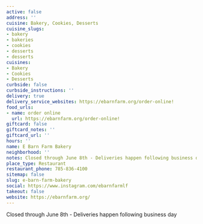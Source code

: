 ```yaml
---
active: false
address: ''
cuisine: Bakery, Cookies, Desserts
cuisine_slugs:
- bakery
- bakeries
- cookies
- desserts
- desserts
cuisines:
- Bakery
- Cookies
- Desserts
curbside: false
curbside_instructions: ''
delivery: true
delivery_service_websites: https://ebarnfarm.org/order-online!
food_urls:
- name: order online
  url: https://ebarnfarm.org/order-online!
giftcard: false
giftcard_notes: ''
giftcard_url: ''
hours: ''
name: E Barn Farm Bakery
neighborhood: ''
notes: Closed through June 8th - Deliveries happen following business day
place_type: Restaurant
restaurant_phone: 785-836-4100
sitemap: false
slug: e-barn-farm-bakery
social: https://www.instagram.com/ebarnfarmlf
takeout: false
website: https://ebarnfarm.org/
---
```


Closed through June 8th - Deliveries happen following business day
